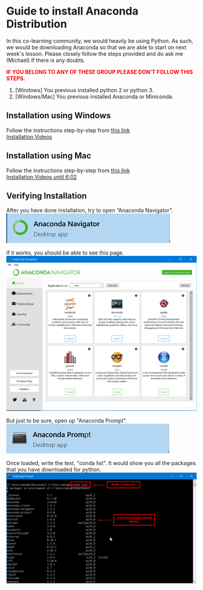 # Guide to install Anaconda Distribution
In this co-learning community, we would heavily be using Python. As such, we would be downloading Anaconda so that we are able to start on next week's lesson. Please closely follow the steps provided and do ask me (Michael) if there is any doubts.

**<font color='red'>IF YOU BELONG TO ANY OF THESE GROUP PLEASE DON'T FOLLOW THIS STEPS.</font>**<br/>
1. [Windows] You previous installed python 2 or python 3.
2. [Windows/Mac] You previous installed Anaconda or Miniconda.

## Installation using Windows
Follow the instructions step-by-step from [this link](https://docs.continuum.io/anaconda/install/windows.html)<br/>
[Installation Videos](https://www.youtube.com/watch?v=Vt6loGK9Adc)

## Installation using Mac
Follow the instructions step-by-step from [this link](https://docs.continuum.io/anaconda/install/mac-os.html)<br/>
[Installation Videos until 6:02](https://www.youtube.com/watch?v=OOFONKvaz0A)

## Verifying Installation
After you have done installation, try to open “Anaconda Navigator”. <br/>![alt text](./anaconda-ipython-img/navigator.png)

If it works, you should be able to see this page. ![alt text](./anaconda-ipython-img/navigator2.png)

But just to be sure, open up "Anaconda Prompt". <br/>![alt text](./anaconda-ipython-img/prompt.png)

Once loaded, write the text, "conda list". It would show you all the packages that you have downloaded for python. <br/>![alt text](./anaconda-ipython-img/prompt2.png)
